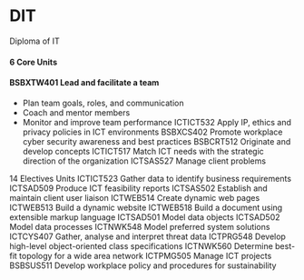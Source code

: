 # DIT
Diploma of IT

#### 6 Core Units
#### BSBXTW401 Lead and facilitate a team
* Plan team goals, roles, and communication
* Coach and mentor members
* Monitor and improve team performance
ICTICT532 Apply IP, ethics and privacy policies in ICT environments
BSBXCS402 Promote workplace cyber security awareness and best practices
BSBCRT512 Originate and develop concepts
ICTICT517 Match ICT needs with the strategic direction of the organization
ICTSAS527 Manage client problems

14 Electives Units
ICTICT523 Gather data to identify business requirements
ICTSAD509 Produce ICT feasibility reports
ICTSAS502 Establish and maintain client user liaison
ICTWEB514 Create dynamic web pages
ICTWEB513 Build a dynamic website
ICTWEB518 Build a document using extensible markup language
ICTSAD501 Model data objects
ICTSAD502 Model data processes
ICTNWK548 Model preferred system solutions
ICTCYS407 Gather, analyse and interpret threat data
ICTPRG548 Develop high-level object-oriented class specifications
ICTNWK560 Determine best-fit topology for a wide area network
ICTPMG505 Manage ICT projects
BSBSUS511 Develop workplace policy and procedures for sustainability
